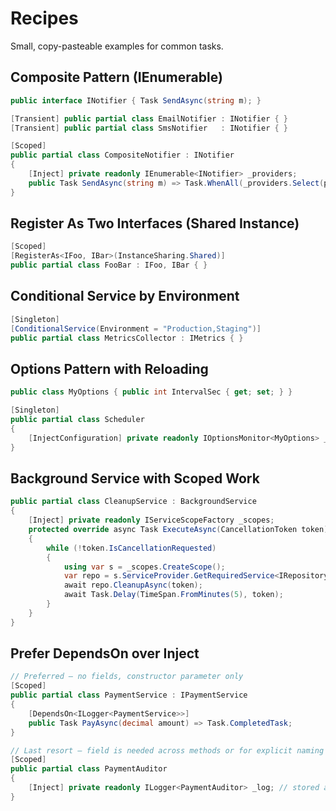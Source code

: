 # Recipes

Small, copy-pasteable examples for common tasks.

## Composite Pattern (IEnumerable<T>)

```csharp
public interface INotifier { Task SendAsync(string m); }

[Transient] public partial class EmailNotifier : INotifier { }
[Transient] public partial class SmsNotifier   : INotifier { }

[Scoped]
public partial class CompositeNotifier : INotifier
{
    [Inject] private readonly IEnumerable<INotifier> _providers;
    public Task SendAsync(string m) => Task.WhenAll(_providers.Select(p => p.SendAsync(m)));
}
```

## Register As Two Interfaces (Shared Instance)

```csharp
[Scoped]
[RegisterAs<IFoo, IBar>(InstanceSharing.Shared)]
public partial class FooBar : IFoo, IBar { }
```

## Conditional Service by Environment

```csharp
[Singleton]
[ConditionalService(Environment = "Production,Staging")]
public partial class MetricsCollector : IMetrics { }
```

## Options Pattern with Reloading

```csharp
public class MyOptions { public int IntervalSec { get; set; } }

[Singleton]
public partial class Scheduler
{
    [InjectConfiguration] private readonly IOptionsMonitor<MyOptions> _opt; // change notifications
}
```

## Background Service with Scoped Work

```csharp
public partial class CleanupService : BackgroundService
{
    [Inject] private readonly IServiceScopeFactory _scopes;
    protected override async Task ExecuteAsync(CancellationToken token)
    {
        while (!token.IsCancellationRequested)
        {
            using var s = _scopes.CreateScope();
            var repo = s.ServiceProvider.GetRequiredService<IRepository>();
            await repo.CleanupAsync(token);
            await Task.Delay(TimeSpan.FromMinutes(5), token);
        }
    }
}
```
## Prefer DependsOn over Inject

```csharp
// Preferred — no fields, constructor parameter only
[Scoped]
public partial class PaymentService : IPaymentService
{
    [DependsOn<ILogger<PaymentService>>]
    public Task PayAsync(decimal amount) => Task.CompletedTask;
}

// Last resort — field is needed across methods or for explicit naming
[Scoped]
public partial class PaymentAuditor
{
    [Inject] private readonly ILogger<PaymentAuditor> _log; // stored and reused
}
```
